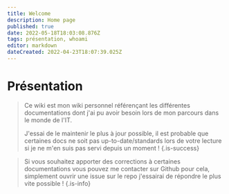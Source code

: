 ```yaml
---
title: Welcome
description: Home page
published: true
date: 2022-05-18T18:03:08.876Z
tags: présentation, whoami
editor: markdown
dateCreated: 2022-04-23T18:07:39.025Z
---
```


# Présentation

> Ce wiki est mon wiki personnel référençant les différentes documentations dont j'ai pu avoir besoin lors de mon parcours dans le monde de l'IT.
> 
> J'essai de le maintenir le plus à jour possible, il est probable que certaines docs ne soit pas up-to-date/standards lors de votre lecture si je ne m'en suis pas servi depuis un moment !
{.is-success}

> Si vous souhaitez apporter des corrections à certaines documentations vous pouvez me contacter sur Github pour cela, simplement ouvrir une issue sur le repo j'essairai de répondre le plus vite possible !
{.is-info}


